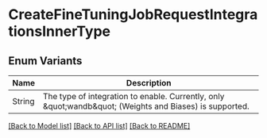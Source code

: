 # CreateFineTuningJobRequestIntegrationsInnerType

## Enum Variants

| Name | Description |
|---- | -----|
| String | The type of integration to enable. Currently, only \&quot;wandb\&quot; (Weights and Biases) is supported.  |

[[Back to Model list]](../README.md#documentation-for-models) [[Back to API list]](../README.md#documentation-for-api-endpoints) [[Back to README]](../README.md)


